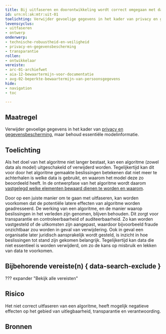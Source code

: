 ```yaml
---
title: Bij uitfaseren en doorontwikkeling wordt correct omgegaan met data en modelinformatie.
id: urn:nl:ak:mtr:uit-01
toelichting: Verwijder gevoelige gegevens in het kader van privacy en gegevensbescherming, maar behoud essentiële modelinformatie  
levenscyclus:
- uitfaseren
- ontwerp
onderwerp:
- technische-robuustheid-en-veiligheid
- privacy-en-gegevensbescherming
- transparantie
rollen:
- ontwikkelaar
vereiste:
- arc-01-archiefwet
- aia-12-bewaartermijn-voor-documentatie
- avg-02-beperkte-bewaartermijn-van-persoonsgegevens
hide:
- navigation
- toc

---
```


<!-- Let op! onderstaande regel met 'tags' niet weghalen! Deze maakt automatisch de knopjes op basis van de metadata  -->
<!-- tags -->

## Maatregel
Verwijder gevoelige gegevens in het kader van [privacy en gegevensbescherming](../../onderwerpen/privacy-en-gegevensbescherming.md), maar behoud essentiële modelinformatie.

## Toelichting
Als het doel van het algoritme niet langer bestaat, kan een algoritme (zowel data als model) uitgeschakeld of verwijderd worden. 
Tegelijkertijd kan dit voor door het algoritme gemaakte beslissingen betekenen dat niet meer te achterhalen is welke data is gebruikt, en waarom het model deze zo beoordeeld heeft. 
In de ontwerpfase van het algoritme wordt daarom [vastgelegd welke elementen bewaard dienen te worden en waarom](2-owp-08-archiveren-documenten.md).

Door op een juiste manier om te gaan met uitfaseren, kan worden voorkomen dat de potentiële latere effecten van algoritme worden geadresseerd.
De werking van een algoritme, en de manier waarop beslissingen in het verleden zijn genomen, blijven behouden. Dit zorgt voor transparantie en controleerbaarheid of auditeerbaarheid. 
Zo kan worden vastgesteld of de uitkomsten zijn aangepast, waardoor bijvoorbeeld fraude onzichtbaar zou worden in geval van verwijdering. 
Ook in geval een organisatie later juridisch aansprakelijk wordt gesteld, is inzicht in hoe beslissingen tot stand zijn gekomen belangrijk. 
Tegelijkertijd kan data die niet essentieel is worden verwijderd, om zo de kans op misbruik en lekken van data te voorkomen.

## Bijbehorende vereiste(n) { data-search-exclude }
??? expander "Bekijk alle vereisten"
    <!-- list_vereisten_on_maatregelen_page -->

## Risico
Het niet correct uitfaseren van een algoritme, heeft mogelijk negatieve effecten op het gebied van uitlegbaarheid, transparantie en verantwoording. 

## Bronnen
